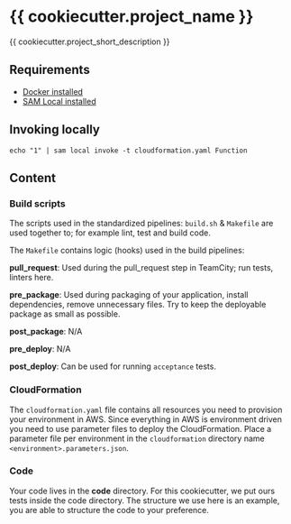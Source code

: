 # {{ cookiecutter.project_name }}

{{ cookiecutter.project_short_description }}

## Requirements

* [Docker installed](https://www.docker.com/community-edition)
* [SAM Local installed](https://hosting-and-deployment.cool.blue/#/aws/lambda/README?id=aws-sam-cli)

## Invoking locally

```
echo "1" | sam local invoke -t cloudformation.yaml Function
```

## Content

### Build scripts

The scripts used in the standardized pipelines: `build.sh` & `Makefile` are used together to; for example lint, test and build code.

The `Makefile` contains logic (hooks) used in the build pipelines:

**pull_request**: Used during the pull_request step in TeamCity; run tests, linters here.

**pre_package**: Used during packaging of your application, install dependencies, remove unnecessary files. Try to keep the deployable package as small as possible.

**post_package**: N/A

**pre_deploy**: N/A

**post_deploy**: Can be used for running `acceptance` tests.

### CloudFormation

The `cloudformation.yaml` file contains all resources you need to provision your environment in AWS.
Since everything in AWS is environment driven you need to use parameter files to deploy the CloudFormation.
Place a parameter file per environment in the `cloudformation` directory name `<environment>.parameters.json`.

### Code

Your code lives in the **code** directory. For this cookiecutter, we put ours tests inside the code directory.
The structure we use here is an example, you are able to structure the code to your preference.
